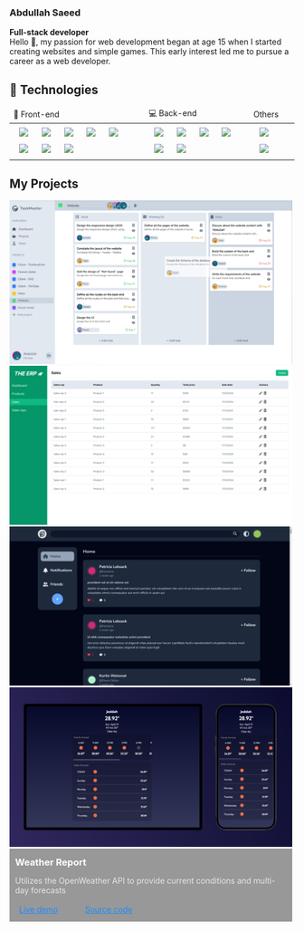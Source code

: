 
### Abdullah Saeed
<b>Full-stack developer</b></br>
Hello 👋, my passion for web development began at age 15 when I started creating websites and simple games. This early interest led me to pursue a career as a web developer.
## 🔨 Technologies
<table>
  <thead>
      <td>🎨 Front-end</td>
      <td>💻 Back-end</td>
      <td>Others</td>
  </thead>
  <tbody>
    <tr>
      <td>
        <img width="70px" style="padding: 5px 10px;" src="https://cdn.jsdelivr.net/gh/devicons/devicon@latest/icons/html5/html5-original.svg" />
        <img width="70px" style="padding: 5px 10px;" src="https://cdn.jsdelivr.net/gh/devicons/devicon@latest/icons/css3/css3-original.svg" />
        <img width="70px" style="padding: 5px 10px;" src="https://cdn.jsdelivr.net/gh/devicons/devicon@latest/icons/javascript/javascript-original.svg" />
        <img width="70px" style="padding: 5px 10px;" src="https://cdn.jsdelivr.net/gh/devicons/devicon@latest/icons/react/react-original.svg" />
        <img width="70px" style="padding: 5px 10px;" src="https://cdn.jsdelivr.net/gh/devicons/devicon@latest/icons/typescript/typescript-original.svg" />
        <img width="70px" style="padding: 5px 10px;" src="https://cdn.jsdelivr.net/gh/devicons/devicon@latest/icons/nextjs/nextjs-original.svg" />
        <img width="70px" style="padding: 5px 10px;" src="https://cdn.jsdelivr.net/gh/devicons/devicon@latest/icons/tailwindcss/tailwindcss-original.svg" />
        <img width="70px" style="padding: 5px 10px;" src="https://cdn.jsdelivr.net/gh/devicons/devicon@latest/icons/redux/redux-original.svg" />
      </td>
      <td>
        <img width="70px" style="padding: 5px 10px;" src="https://cdn.jsdelivr.net/gh/devicons/devicon@latest/icons/nodejs/nodejs-original-wordmark.svg" />
        <img width="70px" style="padding: 5px 10px;" src="https://cdn.jsdelivr.net/gh/devicons/devicon@latest/icons/typescript/typescript-original.svg" />
        <img width="70px" style="padding: 5px 10px;" src="https://cdn.jsdelivr.net/gh/devicons/devicon@latest/icons/express/express-original.svg" />
        <img width="70px" style="padding: 5px 10px;" src="https://cdn.jsdelivr.net/gh/devicons/devicon@latest/icons/prisma/prisma-original.svg" />
        <img width="70px" style="padding: 5px 10px;" src="https://cdn.jsdelivr.net/gh/devicons/devicon@latest/icons/postgresql/postgresql-original.svg" />
        <img width="70px" style="padding: 5px 10px;" src="https://cdn.jsdelivr.net/gh/devicons/devicon@latest/icons/mongodb/mongodb-original-wordmark.svg" />
      </td>
      <td>
        <img width="70px" style="padding: 5px 10px;" src="https://cdn.jsdelivr.net/gh/devicons/devicon@latest/icons/git/git-original.svg" />
        <img width="70px" style="padding: 5px 10px;" src="https://cdn.jsdelivr.net/gh/devicons/devicon@latest/icons/ubuntu/ubuntu-original.svg" />
      </td>
    </tr>
  </tbody>
</table>

## My Projects

<div style="display: flex; flex-wrap: wrap; justify-content: space-between; align-items: center;">
  <div style="position: relative; max-width: 500px">
    <img width="100%" src="/images/task_management.jpg"/>
    <div style="position: absolute; background-color: rgb(256,256,256, 0.6); bottom: 7; width: 100%; padding: 0 10px 10px 10px; box-sizing: border-box;">
      <h3 style="color: black; margin: 14px 0;">Task management (TaskMaster)</h3>
      <p style="color: #1a1a1a;">Allowing assign tasks to employees, and assign them to projects, to enhanced more privacy to the projects.</p>
      <nav style="display:flex; gap: 3rem; padding: 3px 7px;">
      <a style="color: #1a8cff; text-decoration: underline;" href="https://task-management-client-tan.vercel.app/login">Live demo</a>
      <a style="color: #1a8cff; text-decoration: underline;" href="https://github.com/Abdullah-Saeed-BB/task-management">Source code</a>
      </nav>
    </div>
  </div>

  <div style="position: relative; max-width: 500px">
    <img width="100%" src="/images/erp_system.png"/>
    <div style="position: absolute; background-color: rgb(256,256,256, 0.6); bottom: 7; width: 100%; padding: 0 10px 10px 10px; box-sizing: border-box;">
      <h3 style="color: black; margin: 14px 0;">ERP system (THE ERP)</h3>
      <p style="color: #1a1a1a;">Managing products, sales reps, and sales, utilized a modular design, which make use this system easy.</p>
      <nav style="display:flex; gap: 3rem; padding: 3px 7px;">
      <a style="color: #1a8cff; text-decoration: underline;" href="https://the-erp-system-nextjs.vercel.app/">Live demo</a>
      <a style="color: #1a8cff; text-decoration: underline;" href="https://github.com/Abdullah-Saeed-BB/the-erp-system">Source code</a>
      </nav>
    </div>
  </div>

  <div style="position: relative; max-width: 500px">
    <img width="100%" src="/images/social_media.png"/>
    <div style="position: absolute; background-color: rgb(0,0,0, 0.4); bottom: 7; width: 100%; padding: 0 10px 10px 10px; box-sizing: border-box;">
      <h3 style="color: white; margin: 14px 0;">Social Media Application (Betweet)</h3>
      <p style="color: #e6e6e6;">Featuring user authentication, dark mode, and search bar for searching posts. Used JSONplaceholder API.</p>
      <nav style="display:flex; gap: 3rem; padding: 3px 7px;">
      <a style="color: #1a8cff; text-decoration: underline;" href="https://abdullah-saeed-bb.github.io/Betweet-social-media/#/login">Live demo</a>
      <a style="color: #1a8cff; text-decoration: underline;" href="https://github.com/Abdullah-Saeed-BB/Betweet-social-media/tree/code_preview">Source code</a>
      </nav>
    </div>
  </div>

  <div style="position: relative; max-width: 500px">
    <img width="100%" src="/images/weather_report.png"/>
    <div style="position: absolute; background-color: rgb(0,0,0, 0.4); bottom: 7; width: 100%; padding: 0 10px 10px 10px; box-sizing: border-box;">
      <h3 style="color: white; margin: 14px 0;">Weather Report</h3>
      <p style="color: #e6e6e6;">Utilizes the OpenWeather API to provide current conditions and multi-day forecasts</p>
      <nav style="display:flex; gap: 3rem; padding: 3px 7px;">
      <a style="color: #1a8cff; text-decoration: underline;" href="https://abdullah-saeed-bb.github.io/Betweet-social-media/#/login">Live demo</a>
      <a style="color: #1a8cff; text-decoration: underline;" href="https://github.com/Abdullah-Saeed-BB/Betweet-social-media/tree/code_preview">Source code</a>
      </nav>
    </div>
  </div>
</div>
